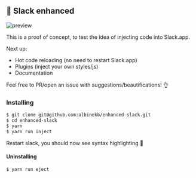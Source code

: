 ## 🌴 Slack enhanced

![preview](https://cloud.githubusercontent.com/assets/5027156/22395440/8287667e-e53e-11e6-8780-bc5b227ab52d.png)

This is a proof of concept, to test the idea of injecting code into Slack.app.

Next up:
- Hot code reloading (no need to restart Slack.app)
- Plugins (inject your own styles/js)
- Documentation

Feel free to PR/open an issue with suggestions/beautifications! 👌

### Installing
```sh
$ git clone git@github.com:albinekb/enhanced-slack.git
$ cd enhanced-slack
$ yarn
$ yarn run inject
```

Restart slack, you should now see syntax highlighting 💅

#### Uninstalling
```sh
$ yarn run eject
```
